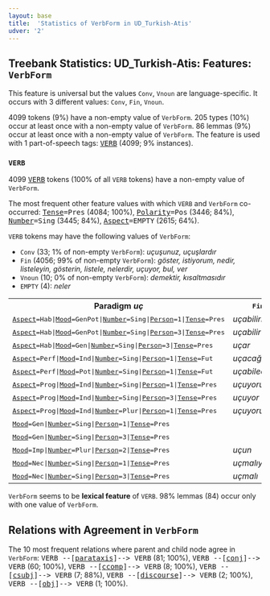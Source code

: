 ```yaml
---
layout: base
title:  'Statistics of VerbForm in UD_Turkish-Atis'
udver: '2'
---
```


## Treebank Statistics: UD_Turkish-Atis: Features: `VerbForm`

This feature is universal but the values `Conv`, `Vnoun` are language-specific.
It occurs with 3 different values: `Conv`, `Fin`, `Vnoun`.

4099 tokens (9%) have a non-empty value of `VerbForm`.
205 types (10%) occur at least once with a non-empty value of `VerbForm`.
86 lemmas (9%) occur at least once with a non-empty value of `VerbForm`.
The feature is used with 1 part-of-speech tags: <tt><a href="tr_atis-pos-VERB.html">VERB</a></tt> (4099; 9% instances).

### `VERB`

4099 <tt><a href="tr_atis-pos-VERB.html">VERB</a></tt> tokens (100% of all `VERB` tokens) have a non-empty value of `VerbForm`.

The most frequent other feature values with which `VERB` and `VerbForm` co-occurred: <tt><a href="tr_atis-feat-Tense.html">Tense</a></tt><tt>=Pres</tt> (4084; 100%), <tt><a href="tr_atis-feat-Polarity.html">Polarity</a></tt><tt>=Pos</tt> (3446; 84%), <tt><a href="tr_atis-feat-Number.html">Number</a></tt><tt>=Sing</tt> (3445; 84%), <tt><a href="tr_atis-feat-Aspect.html">Aspect</a></tt><tt>=EMPTY</tt> (2615; 64%).

`VERB` tokens may have the following values of `VerbForm`:

* `Conv` (33; 1% of non-empty `VerbForm`): <em>uçuşunuz, uçuşlardır</em>
* `Fin` (4056; 99% of non-empty `VerbForm`): <em>göster, istiyorum, nedir, listeleyin, gösterin, listele, nelerdir, uçuyor, bul, ver</em>
* `Vnoun` (10; 0% of non-empty `VerbForm`): <em>demektir, kısaltmasıdır</em>
* `EMPTY` (4): <em>neler</em>

<table>
  <tr><th>Paradigm <i>uç</i></th><th><tt>Fin</tt></th><th><tt>Conv</tt></th></tr>
  <tr><td><tt><tt><a href="tr_atis-feat-Aspect.html">Aspect</a></tt><tt>=Hab</tt>|<tt><a href="tr_atis-feat-Mood.html">Mood</a></tt><tt>=GenPot</tt>|<tt><a href="tr_atis-feat-Number.html">Number</a></tt><tt>=Sing</tt>|<tt><a href="tr_atis-feat-Person.html">Person</a></tt><tt>=1</tt>|<tt><a href="tr_atis-feat-Tense.html">Tense</a></tt><tt>=Pres</tt></tt></td><td><em>uçabilirim</em></td><td></td></tr>
  <tr><td><tt><tt><a href="tr_atis-feat-Aspect.html">Aspect</a></tt><tt>=Hab</tt>|<tt><a href="tr_atis-feat-Mood.html">Mood</a></tt><tt>=GenPot</tt>|<tt><a href="tr_atis-feat-Number.html">Number</a></tt><tt>=Sing</tt>|<tt><a href="tr_atis-feat-Person.html">Person</a></tt><tt>=3</tt>|<tt><a href="tr_atis-feat-Tense.html">Tense</a></tt><tt>=Pres</tt></tt></td><td><em>uçabilir</em></td><td></td></tr>
  <tr><td><tt><tt><a href="tr_atis-feat-Aspect.html">Aspect</a></tt><tt>=Hab</tt>|<tt><a href="tr_atis-feat-Mood.html">Mood</a></tt><tt>=Gen</tt>|<tt><a href="tr_atis-feat-Number.html">Number</a></tt><tt>=Sing</tt>|<tt><a href="tr_atis-feat-Person.html">Person</a></tt><tt>=3</tt>|<tt><a href="tr_atis-feat-Tense.html">Tense</a></tt><tt>=Pres</tt></tt></td><td><em>uçar</em></td><td></td></tr>
  <tr><td><tt><tt><a href="tr_atis-feat-Aspect.html">Aspect</a></tt><tt>=Perf</tt>|<tt><a href="tr_atis-feat-Mood.html">Mood</a></tt><tt>=Ind</tt>|<tt><a href="tr_atis-feat-Number.html">Number</a></tt><tt>=Sing</tt>|<tt><a href="tr_atis-feat-Person.html">Person</a></tt><tt>=1</tt>|<tt><a href="tr_atis-feat-Tense.html">Tense</a></tt><tt>=Fut</tt></tt></td><td><em>uçacağım</em></td><td></td></tr>
  <tr><td><tt><tt><a href="tr_atis-feat-Aspect.html">Aspect</a></tt><tt>=Perf</tt>|<tt><a href="tr_atis-feat-Mood.html">Mood</a></tt><tt>=Pot</tt>|<tt><a href="tr_atis-feat-Number.html">Number</a></tt><tt>=Sing</tt>|<tt><a href="tr_atis-feat-Person.html">Person</a></tt><tt>=1</tt>|<tt><a href="tr_atis-feat-Tense.html">Tense</a></tt><tt>=Fut</tt></tt></td><td><em>uçabileceğim</em></td><td></td></tr>
  <tr><td><tt><tt><a href="tr_atis-feat-Aspect.html">Aspect</a></tt><tt>=Prog</tt>|<tt><a href="tr_atis-feat-Mood.html">Mood</a></tt><tt>=Ind</tt>|<tt><a href="tr_atis-feat-Number.html">Number</a></tt><tt>=Sing</tt>|<tt><a href="tr_atis-feat-Person.html">Person</a></tt><tt>=1</tt>|<tt><a href="tr_atis-feat-Tense.html">Tense</a></tt><tt>=Pres</tt></tt></td><td><em>uçuyorum</em></td><td></td></tr>
  <tr><td><tt><tt><a href="tr_atis-feat-Aspect.html">Aspect</a></tt><tt>=Prog</tt>|<tt><a href="tr_atis-feat-Mood.html">Mood</a></tt><tt>=Ind</tt>|<tt><a href="tr_atis-feat-Number.html">Number</a></tt><tt>=Sing</tt>|<tt><a href="tr_atis-feat-Person.html">Person</a></tt><tt>=3</tt>|<tt><a href="tr_atis-feat-Tense.html">Tense</a></tt><tt>=Pres</tt></tt></td><td><em>uçuyor</em></td><td></td></tr>
  <tr><td><tt><tt><a href="tr_atis-feat-Aspect.html">Aspect</a></tt><tt>=Prog</tt>|<tt><a href="tr_atis-feat-Mood.html">Mood</a></tt><tt>=Ind</tt>|<tt><a href="tr_atis-feat-Number.html">Number</a></tt><tt>=Plur</tt>|<tt><a href="tr_atis-feat-Person.html">Person</a></tt><tt>=1</tt>|<tt><a href="tr_atis-feat-Tense.html">Tense</a></tt><tt>=Pres</tt></tt></td><td><em>uçuyoruz</em></td><td></td></tr>
  <tr><td><tt><tt><a href="tr_atis-feat-Mood.html">Mood</a></tt><tt>=Gen</tt>|<tt><a href="tr_atis-feat-Number.html">Number</a></tt><tt>=Sing</tt>|<tt><a href="tr_atis-feat-Person.html">Person</a></tt><tt>=1</tt>|<tt><a href="tr_atis-feat-Tense.html">Tense</a></tt><tt>=Pres</tt></tt></td><td></td><td><em>uçuşunuz</em></td></tr>
  <tr><td><tt><tt><a href="tr_atis-feat-Mood.html">Mood</a></tt><tt>=Gen</tt>|<tt><a href="tr_atis-feat-Number.html">Number</a></tt><tt>=Sing</tt>|<tt><a href="tr_atis-feat-Person.html">Person</a></tt><tt>=3</tt>|<tt><a href="tr_atis-feat-Tense.html">Tense</a></tt><tt>=Pres</tt></tt></td><td></td><td><em>uçuşlardır</em></td></tr>
  <tr><td><tt><tt><a href="tr_atis-feat-Mood.html">Mood</a></tt><tt>=Imp</tt>|<tt><a href="tr_atis-feat-Number.html">Number</a></tt><tt>=Plur</tt>|<tt><a href="tr_atis-feat-Person.html">Person</a></tt><tt>=2</tt>|<tt><a href="tr_atis-feat-Tense.html">Tense</a></tt><tt>=Pres</tt></tt></td><td><em>uçun</em></td><td></td></tr>
  <tr><td><tt><tt><a href="tr_atis-feat-Mood.html">Mood</a></tt><tt>=Nec</tt>|<tt><a href="tr_atis-feat-Number.html">Number</a></tt><tt>=Sing</tt>|<tt><a href="tr_atis-feat-Person.html">Person</a></tt><tt>=1</tt>|<tt><a href="tr_atis-feat-Tense.html">Tense</a></tt><tt>=Pres</tt></tt></td><td><em>uçmalıyım</em></td><td></td></tr>
  <tr><td><tt><tt><a href="tr_atis-feat-Mood.html">Mood</a></tt><tt>=Nec</tt>|<tt><a href="tr_atis-feat-Number.html">Number</a></tt><tt>=Sing</tt>|<tt><a href="tr_atis-feat-Person.html">Person</a></tt><tt>=3</tt>|<tt><a href="tr_atis-feat-Tense.html">Tense</a></tt><tt>=Pres</tt></tt></td><td><em>uçmalı</em></td><td></td></tr>
</table>

`VerbForm` seems to be **lexical feature** of `VERB`. 98% lemmas (84) occur only with one value of `VerbForm`.

## Relations with Agreement in `VerbForm`

The 10 most frequent relations where parent and child node agree in `VerbForm`:
<tt>VERB --[<tt><a href="tr_atis-dep-parataxis.html">parataxis</a></tt>]--> VERB</tt> (81; 100%),
<tt>VERB --[<tt><a href="tr_atis-dep-conj.html">conj</a></tt>]--> VERB</tt> (60; 100%),
<tt>VERB --[<tt><a href="tr_atis-dep-ccomp.html">ccomp</a></tt>]--> VERB</tt> (8; 100%),
<tt>VERB --[<tt><a href="tr_atis-dep-csubj.html">csubj</a></tt>]--> VERB</tt> (7; 88%),
<tt>VERB --[<tt><a href="tr_atis-dep-discourse.html">discourse</a></tt>]--> VERB</tt> (2; 100%),
<tt>VERB --[<tt><a href="tr_atis-dep-obj.html">obj</a></tt>]--> VERB</tt> (1; 100%).

